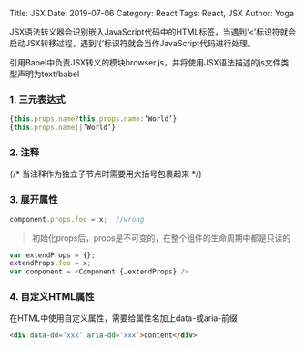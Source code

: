 Title: JSX
Date: 2019-07-06
Category: React
Tags: React, JSX
Author: Yoga

JSX语法转义器会识别嵌入JavaScript代码中的HTML标签，当遇到‘<’标识符就会启动JSX转移过程，遇到‘{’标识符就会当作JavaScript代码进行处理。

引用Babel中负责JSX转义的模块browser.js，并将使用JSX语法描述的js文件类型声明为text/babel

###  1.	三元表达式

```javascript
{this.props.name?this.props.name:’World’}
{this.props.name||’World’}
```

### 2.	注释

{/* 当注释作为独立子节点时需要用大括号包裹起来 */}

### 3.	展开属性
```javascript
component.props.foo = x;  //wrong
```
> 初始化props后，props是不可变的，在整个组件的生命周期中都是只读的

```javascript
var extendProps = {};
extendProps.foo = x;
var component = <Component {…extendProps} />
```

### 4.	自定义HTML属性

在HTML中使用自定义属性，需要给属性名加上data-或aria-前缀
```html
<div data-dd=’xxx’ aria-dd=’xxx’>content</div>
```

